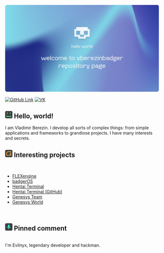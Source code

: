 [![VBerezin Main Banner](./assets/evilnyxBannerV2.png)](https://vk.com/star_butterfly_original)

[![GitHub Link](https://img.shields.io/badge/GitHub%20Link%20for%20Social%20Networks-vberezinbadger-9cf)](https://github.com/vberezinbadger)
[![VK](https://img.shields.io/badge/VK-star_butterfly_original-blue)](https://vk.com/star_butterfly_original)

## [![Hello](./assets/icons/hello.png)](https://vk.com/star_butterfly_original) Hello, world!

I am Vladimir Berezin. I develop all sorts of complex things: from simple applications and frameworks to grandiose projects. I have many interests and secrets.

## [![Projects](./assets/icons/projects.png)](https://vk.com/star_butterfly_original) Interesting projects

<br>

<!-- BLOG-POST-LIST:START -->
- [FLEXengine](https://vk.com/kolibracorp.flexui)
- [badgerOS](https://vk.com/kolibracorp.badgeros)
- [Hentai Terminal](https://vk.com/kolibracorp.hterminal)
- [Hentai Terminal (GitHub)](https://github.com/hentai-team/terminal)
- [Genesys Team](https://vk.com/genesys.team)
- [Genesys World](https://vk.com/genesys.world)
<!-- BLOG-POST-LIST:END -->

<br>

## [![Pinned](./assets/icons/pinned.png)](https://vk.com/star_butterfly_original) Pinned comment

<br>
I'm Evilnyx, legendary developer and hackman.
<br>
